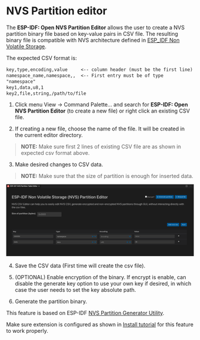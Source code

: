 # NVS Partition editor

The **ESP-IDF: Open NVS Partition Editor** allows the user to create a NVS partition binary file based on key-value pairs in CSV file. The resulting binary file is compatible with NVS architecture defined in [ESP_IDF Non Volatile Storage](https://docs.espressif.com/projects/esp-idf/en/latest/esp32/api-reference/storage/nvs_flash.html).

The expected CSV format is:

```
key,type,encoding,value     <-- column header (must be the first line)
namespace_name,namespace,,  <-- First entry must be of type "namespace"
key1,data,u8,1
key2,file,string,/path/to/file
```

1. Click menu View -> Command Palette... and search for **ESP-IDF: Open NVS Partition Editor** (to create a new file) or right click an existing CSV file.

2. If creating a new file, choose the name of the file. It will be created in the current editor directory.

> **NOTE:** Make sure first 2 lines of existing CSV file are as shown in expected csv format above.

3. Make desired changes to CSV data.

> **NOTE:** Make sure that the size of partition is enough for inserted data.

<p align="center">
  <img src="../../media/nvs/nvs_partition_editor.png" alt="NVS Partition editor">
</p>

4. Save the CSV data (First time will create the csv file).

5. (OPTIONAL) Enable encryption of the binary. If encrypt is enable, can disable the generate key option to use your own key if desired, in which case the user needs to set the key absolute path.

6. Generate the partition binary.

This feature is based on ESP-IDF [NVS Partition Generator Utility](https://docs.espressif.com/projects/esp-idf/en/latest/esp32/api-reference/storage/nvs_partition_gen.html).

Make sure extension is configured as shown in [Install tutorial](./install.md) for this feature to work properly.
